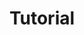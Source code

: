 ---
# Feel free to add content and custom Front Matter to this file.
# To modify the layout, see https://jekyllrb.com/docs/themes/#overriding-theme-defaults

layout: home-tech
title: "Tutorial"
category: Tech
feed-type: tech
lang: vi
lang-ref: tech-index
---